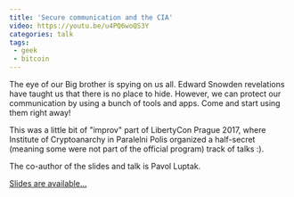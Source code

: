```yaml
---
title: 'Secure communication and the CIA'
video: https://youtu.be/u4PQ6woQS3Y
categories: talk
tags:
 - geek
 - bitcoin
---
```


The eye of our Big brother is spying on us all. Edward Snowden
revelations have taught us that there is no place to hide. However, we
can protect our communication by using a bunch of tools and apps. Come
and start using them right away!

This was a little bit of "improv" part of LibertyCon Prague 2017, where
Institute of Cryptoanarchy in Paralelni Polis organized a half-secret
(meaning some were not part of the official program) track of talks :).

The co-author of the slides and talk is Pavol Luptak.

[Slides are available...](https://prezi.com/oqvpu-xfczav/communicationsmartphone-privacy-workshop-libertycon-2017-praha/)


